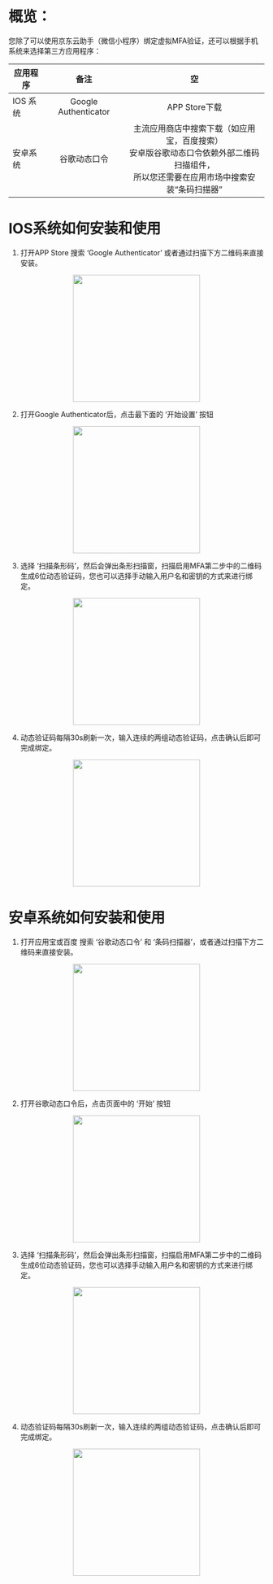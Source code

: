 # 概览：
您除了可以使用京东云助手（微信小程序）绑定虚拟MFA验证，还可以根据手机系统来选择第三方应用程序：

应用程序|备注|空
---|:--:|:---:
IOS 系统|Google Authenticator|APP Store下载
安卓系统|谷歌动态口令|主流应用商店中搜索下载（如应用宝，百度搜索）<br />安卓版谷歌动态口令依赖外部二维码扫描组件，<br />所以您还需要在应用市场中搜索安装“条码扫描器”

# IOS系统如何安装和使用
1. 打开APP Store 搜索 ‘Google Authenticator’ 或者通过扫描下方二维码来直接安装。
<div align =center><img width="250" heithgt="250" src=https://github.com/jdcloudcom/cn/blob/edit/image/IAM/Virtual%20MFA%20device/IOS%E4%BA%8C%E7%BB%B4%E7%A0%81.png></div>

2. 打开Google Authenticator后，点击最下面的 ‘开始设置’ 按钮
<div align =center><img width="250" heithgt="250" src=https://github.com/jdcloudcom/cn/blob/edit/image/IAM/Virtual%20MFA%20device/IOS%E5%BC%80%E5%A7%8B%E8%AE%BE%E7%BD%AE.png></div>

3. 选择 ‘扫描条形码’，然后会弹出条形扫描窗，扫描启用MFA第二步中的二维码生成6位动态验证码，您也可以选择手动输入用户名和密钥的方式来进行绑定。
<div align =center><img width="250" heithgt="250" src=https://github.com/jdcloudcom/cn/blob/edit/image/IAM/Virtual%20MFA%20device/IOS%E6%89%AB%E6%8F%8F%E6%9D%A1%E5%BD%A2%E7%A0%81.png></div>

4. 动态验证码每隔30s刷新一次，输入连续的两组动态验证码，点击确认后即可完成绑定。
<div align =center><img width="250" heithgt="250" src=https://github.com/jdcloudcom/cn/blob/edit/image/IAM/Virtual%20MFA%20device/IOS%E5%8A%A8%E6%80%81%E9%AA%8C%E8%AF%81%E7%A0%81.png></div>

# 安卓系统如何安装和使用


1. 打开应用宝或百度 搜索 ‘谷歌动态口令’ 和 ‘条码扫描器’，或者通过扫描下方二维码来直接安装。
<div align =center><img width="250" heithgt="250" src=https://github.com/jdcloudcom/cn/blob/edit/image/IAM/Virtual%20MFA%20device/%E5%AE%89%E5%8D%93%E4%BA%8C%E7%BB%B4%E7%A0%81.png></div>

2. 打开谷歌动态口令后，点击页面中的 ‘开始’ 按钮
<div align=center><img width="250" height="250" src=https://github.com/jdcloudcom/cn/blob/edit/image/IAM/Virtual%20MFA%20device/%E5%AE%89%E5%8D%93%E8%B0%B7%E6%AD%8C%E5%8A%A8%E6%80%81%E5%8F%A3%E4%BB%A4.png></div>

3. 选择 ‘扫描条形码’，然后会弹出条形扫描窗，扫描启用MFA第二步中的二维码生成6位动态验证码，您也可以选择手动输入用户名和密钥的方式来进行绑定。 
<div align=center><img width="250" height="250" src=https://github.com/jdcloudcom/cn/blob/edit/image/IAM/Virtual%20MFA%20device/%E5%AE%89%E5%8D%93%E6%89%AB%E6%8F%8F%E6%9D%A1%E5%BD%A2%E7%A0%81.png></div>

4. 动态验证码每隔30s刷新一次，输入连续的两组动态验证码，点击确认后即可完成绑定。 
<div align=center><img width="250" height="250" src=https://github.com/jdcloudcom/cn/blob/edit/image/IAM/Virtual%20MFA%20device/%E5%AE%89%E5%8D%93%E5%8A%A8%E6%80%81%E9%AA%8C%E8%AF%81%E7%A0%81.png></div>
